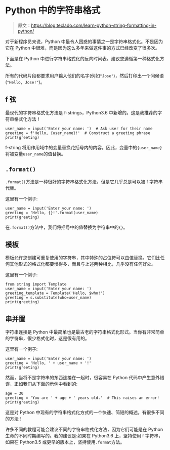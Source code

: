 # Python 中的字符串格式

> 原文：<https://blog.teclado.com/learn-python-string-formatting-in-python/>

对于新程序员来说，Python 中最令人困惑的事情之一是字符串格式化。不是因为它在 Python 中很难，而是因为这么多年来做这件事的方式已经改变了很多次。

下面是在 Python 中进行字符串格式化的反向时间表。建议您遵循第一种格式化方法。

所有的代码片段都要求用户输入他们的名字(例如`"Jose"`)，然后打印出一个问候语(`"Hello, Jose!"`)。

## f 弦

最现代的字符串格式化方法是 f-strings，Python3.6 中新增的。这是我推荐的字符串格式化方法！

```
user_name = input('Enter your name: ')  # Ask user for their name
greeting = f'Hello, {user_name}!'  # Construct a greeting phrase
print(greeting) 
```

f-string 将用作用域中的变量替换花括号内的内容。因此，变量中的`{user_name}`将被变量`user_name`的值替换。

## `.format()`

`.format()`方法是一种很好的字符串格式化方法，但是它几乎总是可以被 f 字符串代替。

这里有一个例子:

```
user_name = input('Enter your name: ')
greeting = 'Hello, {}!'.format(user_name)
print(greeting) 
```

在`.format()`方法中，我们将括号中的值替换为字符串中的`{}`。

## 模板

模板允许您创建可重复使用的字符串，其中特殊的占位符可以由值替换。它们比任何其他形式的格式化都要慢得多，而且与上述两种相比，几乎没有任何好处。

这里有一个例子:

```
from string import Template
user_name = input('Enter your name: ')
greeting_template = Template('Hello, $who!')
greeting = s.substitute(who=user_name)
print(greeting) 
```

## 串并置

字符串连接是 Python 中最简单也是最古老的字符串格式化形式。当你有非常简单的字符串，很少格式化时，这是很有用的。

这里有一个例子:

```
user_name = input('Enter your name: ')
greeting = 'Hello, ' + user_name + '!'
print(greeting) 
```

然而，当将不是字符串的东西连接在一起时，很容易在 Python 代码中产生意外错误，正如我们从下面的示例中看到的:

```
age = 30
greeting = 'You are ' + age + ' years old.'  # This raises an error!
print(greeting) 
```

这是对 Python 中现有的字符串格式化方式的一个快速、简短的概述。有很多不同的方法！

许多不同的教程可能会建议不同的字符串格式化方法，因为它们可能是在 Python 生命的不同时期编写的。我的建议是:如果在 Python3.6 上，坚持使用 f 字符串，如果在 Python3.5 或更早的版本上，坚持使用`.format`方法。